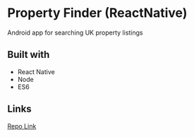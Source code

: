 # Property Finder (ReactNative)

Android app for searching UK property listings

## Built with

- React Native
- Node
- ES6

## Links

[Repo Link](https://github.com/NewIncome/property-finder)
